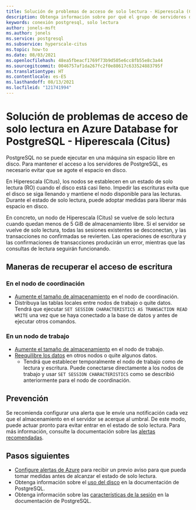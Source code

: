 ```yaml
---
title: Solución de problemas de acceso de solo lectura - Hiperescala (Citus) - Azure Database for PostgreSQL
description: Obtenga información sobre por qué el grupo de servidores de Hiperescala (Citus) puede volverse de solo lectura y qué hacer.
keywords: conexión postgresql, solo lectura
author: jonels-msft
ms.author: jonels
ms.service: postgresql
ms.subservice: hyperscale-citus
ms.topic: how-to
ms.date: 08/03/2021
ms.openlocfilehash: 48ea5fbeacf1769f73b9d505e6cc8fb55e8c3a44
ms.sourcegitcommit: 0046757af1da267fc2f0e88617c633524883795f
ms.translationtype: HT
ms.contentlocale: es-ES
ms.lasthandoff: 08/13/2021
ms.locfileid: "121741994"
---
```

# <a name="troubleshoot-read-only-access-to-azure-database-for-postgresql---hyperscale-citus"></a>Solución de problemas de acceso de solo lectura en Azure Database for PostgreSQL - Hiperescala (Citus)

PostgreSQL no se puede ejecutar en una máquina sin espacio libre en disco. Para mantener el acceso a los servidores de PostgreSQL, es necesario evitar que se agote el espacio en disco.

En Hiperescala (Citus), los nodos se establecen en un estado de solo lectura (RO) cuando el disco está casi lleno. Impedir las escrituras evita que el disco se siga llenando y mantiene el nodo disponible para las lecturas. Durante el estado de solo lectura, puede adoptar medidas para liberar más espacio en disco.

En concreto, un nodo de Hiperescala (Citus) se vuelve de solo lectura cuando quedan menos de 5 GiB de almacenamiento libre. Si el servidor se vuelve de solo lectura, todas las sesiones existentes se desconectan, y las transacciones no confirmadas se revierten. Las operaciones de escritura y las confirmaciones de transacciones producirán un error, mientras que las consultas de lectura seguirán funcionando.

## <a name="ways-to-recover-write-access"></a>Maneras de recuperar el acceso de escritura

### <a name="on-the-coordinator-node"></a>En el nodo de coordinación

* [Aumente el tamaño de almacenamiento](howto-hyperscale-scale-grow.md#increase-storage-on-nodes) en el nodo de coordinación.
* Distribuya las tablas locales entre nodos de trabajo o quite datos. Tendrá que ejecutar `SET SESSION CHARACTERISTICS AS TRANSACTION READ WRITE` una vez que se haya conectado a la base de datos y antes de ejecutar otros comandos.

### <a name="on-a-worker-node"></a>En un nodo de trabajo

* [Aumente el tamaño de almacenamiento](howto-hyperscale-scale-grow.md#increase-storage-on-nodes) en el nodo de trabajo.
* [Reequilibre los datos](howto-hyperscale-scale-rebalance.md) en otros nodos o quite algunos datos.
    * Tendrá que establecer temporalmente el nodo de trabajo como de lectura y escritura. Puede conectarse directamente a los nodos de trabajo y usar `SET SESSION CHARACTERISTICS` como se describió anteriormente para el nodo de coordinación.

## <a name="prevention"></a>Prevención

Se recomienda configurar una alerta que le envíe una notificación cada vez que el almacenamiento en el servidor se acerque al umbral. De este modo, puede actuar pronto para evitar entrar en el estado de solo lectura. Para más información, consulte la documentación sobre las [alertas recomendadas](howto-hyperscale-alert-on-metric.md#suggested-alerts).

## <a name="next-steps"></a>Pasos siguientes

* [Configure alertas de Azure](howto-hyperscale-alert-on-metric.md#suggested-alerts) para recibir un previo aviso para que pueda tomar medidas antes de alcanzar el estado de solo lectura.
* Obtenga información sobre el [uso del disco](https://www.postgresql.org/docs/current/diskusage.html) en la documentación de PostgreSQL.
* Obtenga información sobre las [características de la sesión](https://www.postgresql.org/docs/13/sql-set-transaction.html) en la documentación de PostgreSQL.
